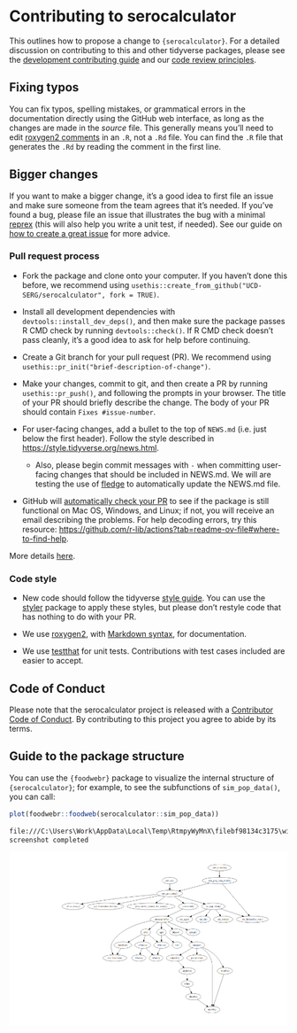 # Contributing to serocalculator


This outlines how to propose a change to `{serocalculator}`. For a
detailed discussion on contributing to this and other tidyverse
packages, please see the [development contributing
guide](https://rstd.io/tidy-contrib) and our [code review
principles](https://code-review.tidyverse.org/).

## Fixing typos

You can fix typos, spelling mistakes, or grammatical errors in the
documentation directly using the GitHub web interface, as long as the
changes are made in the *source* file. This generally means you’ll need
to edit [roxygen2
comments](https://roxygen2.r-lib.org/articles/roxygen2.html) in an `.R`,
not a `.Rd` file. You can find the `.R` file that generates the `.Rd` by
reading the comment in the first line.

## Bigger changes

If you want to make a bigger change, it’s a good idea to first file an
issue and make sure someone from the team agrees that it’s needed. If
you’ve found a bug, please file an issue that illustrates the bug with a
minimal [reprex](https://www.tidyverse.org/help/#reprex) (this will also
help you write a unit test, if needed). See our guide on [how to create
a great issue](https://code-review.tidyverse.org/issues/) for more
advice.

### Pull request process

- Fork the package and clone onto your computer. If you haven’t done
  this before, we recommend using
  `usethis::create_from_github("UCD-SERG/serocalculator", fork = TRUE)`.

- Install all development dependencies with
  `devtools::install_dev_deps()`, and then make sure the package passes
  R CMD check by running `devtools::check()`. If R CMD check doesn’t
  pass cleanly, it’s a good idea to ask for help before continuing.

- Create a Git branch for your pull request (PR). We recommend using
  `usethis::pr_init("brief-description-of-change")`.

- Make your changes, commit to git, and then create a PR by running
  `usethis::pr_push()`, and following the prompts in your browser. The
  title of your PR should briefly describe the change. The body of your
  PR should contain `Fixes #issue-number`.

- For user-facing changes, add a bullet to the top of `NEWS.md`
  (i.e. just below the first header). Follow the style described in
  <https://style.tidyverse.org/news.html>.

  - Also, please begin commit messages with `-` when committing
    user-facing changes that should be included in NEWS.md. We will are
    testing the use of [fledge](https://github.com/krlmlr/fledge) to
    automatically update the NEWS.md file.

- GitHub will [automatically check your
  PR](https://github.com/r-lib/actions) to see if the package is still
  functional on Mac OS, Windows, and Linux; if not, you will receive an
  email describing the problems. For help decoding errors, try this
  resource:
  <https://github.com/r-lib/actions?tab=readme-ov-file#where-to-find-help>.

More details
[here](https://docs.github.com/en/pull-requests/collaborating-with-pull-requests/proposing-changes-to-your-work-with-pull-requests/about-pull-requests).

### Code style

- New code should follow the tidyverse [style
  guide](https://style.tidyverse.org). You can use the
  [styler](https://CRAN.R-project.org/package=styler) package to apply
  these styles, but please don’t restyle code that has nothing to do
  with your PR.

- We use [roxygen2](https://cran.r-project.org/package=roxygen2), with
  [Markdown
  syntax](https://cran.r-project.org/web/packages/roxygen2/vignettes/rd-formatting.html),
  for documentation.

- We use [testthat](https://cran.r-project.org/package=testthat) for
  unit tests. Contributions with test cases included are easier to
  accept.

## Code of Conduct

Please note that the serocalculator project is released with a
[Contributor Code of Conduct](CODE_OF_CONDUCT.md). By contributing to
this project you agree to abide by its terms.

## Guide to the package structure

You can use the `{foodwebr}` package to visualize the internal structure
of `{serocalculator}`; for example, to see the subfunctions of
`sim_pop_data()`, you can call:

``` r
plot(foodwebr::foodweb(serocalculator::sim_pop_data))
```

    file:///C:\Users\Work\AppData\Local\Temp\RtmpyWyMnX\filebf98134c3175\widgetbf98741b10f7.html screenshot completed

![](CONTRIBUTING_files/figure-commonmark/unnamed-chunk-1-1.png)
